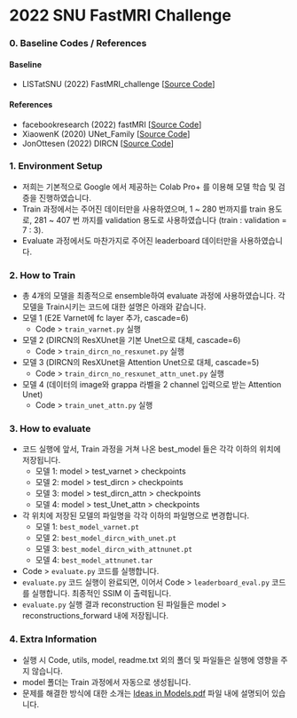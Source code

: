 # 2022 SNU FastMRI Challenge

### 0. Baseline Codes / References
#### Baseline
- LISTatSNU (2022) FastMRI_challenge [[Source Code](https://github.com/LISTatSNU/FastMRI_challenge)]

#### References
- facebookresearch (2022) fastMRI [[Source Code](https://github.com/facebookresearch/fastMRI)]
- XiaowenK (2020) UNet_Family [[Source Code](https://github.com/XiaowenK/UNet_Family)]
- JonOttesen (2022) DIRCN [[Source Code](https://github.com/JonOttesen/DIRCN)]

### 1. Environment Setup
- 저희는 기본적으로 Google 에서 제공하는 Colab Pro+ 를 이용해 모델 학습 및 검증을 진행하였습니다.
- Train 과정에서는 주어진 데이터만을 사용하였으며, 1 ~ 280 번까지를 train 용도로, 281 ~ 407 번 까지를 validation 용도로 사용하였습니다 (train : validation = 7 : 3).
- Evaluate 과정에서도 마찬가지로 주어진 leaderboard 데이터만을 사용하였습니다.


### 2. How to Train
- 총 4개의 모델을 최종적으로 ensemble하여 evaluate 과정에 사용하였습니다. 각 모델을 Train시키는 코드에 대한 설명은 아래와 같습니다.
- 모델 1 (E2E Varnet에 fc layer 추가, cascade=6)
    - Code > `train_varnet.py` 실행
- 모델 2 (DIRCN의 ResXUnet을 기본 Unet으로 대체, cascade=6)
    - Code > `train_dircn_no_resxunet.py` 실행
- 모델 3 (DIRCN의 ResXUnet을 Attention Unet으로 대체, cascade=5)
    - Code > `train_dircn_no_resxunet_attn_unet.py` 실행
- 모델 4 (데이터의 image와 grappa 라벨을 2 channel 입력으로 받는 Attention Unet)
    - Code > `train_unet_attn.py` 실행


### 3. How to evaluate
- 코드 실행에 앞서, Train 과정을 거쳐 나온 best_model 들은 각각 이하의 위치에 저장됩니다.
    - 모델 1: model > test_varnet > checkpoints
    - 모델 2: model > test_dircn > checkpoints
    - 모델 3: model > test_dircn_attn > checkpoints
    - 모델 4: model > test_Unet_attn > checkpoints
- 각 위치에 저장된 모델의 파일명을 각각 이하의 파일명으로 변경합니다. 
    - 모델 1: `best_model_varnet.pt`
    - 모델 2: `best_model_dircn_with_unet.pt`
    - 모델 3: `best_model_dircn_with_attnunet.pt`
    - 모델 4: `best_model_attnunet.tar`
- Code > `evaluate.py` 코드를 실행합니다.
- `evaluate.py` 코드 실행이 완료되면, 이어서 Code > `leaderboard_eval.py` 코드를 실행합니다. 최종적인 SSIM 이 출력됩니다.
- `evaluate.py` 실행 결과 reconstruction 된 파일들은 model > reconstructions_forward 내에 저장됩니다.


### 4. Extra Information
- 실행 시 Code, utils, model, readme.txt 외의 폴더 및 파일들은 실행에 영향을 주지 않습니다.
- model 폴더는 Train 과정에서 자동으로 생성됩니다.
- 문제를 해결한 방식에 대한 소개는 [Ideas in Models.pdf](https://github.com/frogyunmax/fastMRI/blob/master/Ideas%20in%20Models.pdf) 파일 내에 설명되어 있습니다.
